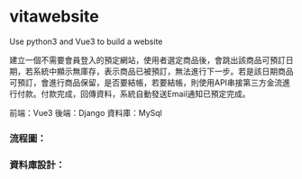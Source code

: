 # vitawebsite
Use python3 and Vue3 to build a website

建立一個不需要會員登入的預定網站，使用者選定商品後，會跳出該商品可預訂日期，若系統中顯示無庫存，表示商品已被預訂，無法進行下一步。若是該日期商品可預訂，會進行商品保留，是否要結帳，若要結帳，則使用API串接第三方金流進行付款。付款完成，回傳資料，系統自動發送Email通知已預定完成。

前端：Vue3
後端：Django
資料庫：MySql



###  流程圖：


### 資料庫設計：


